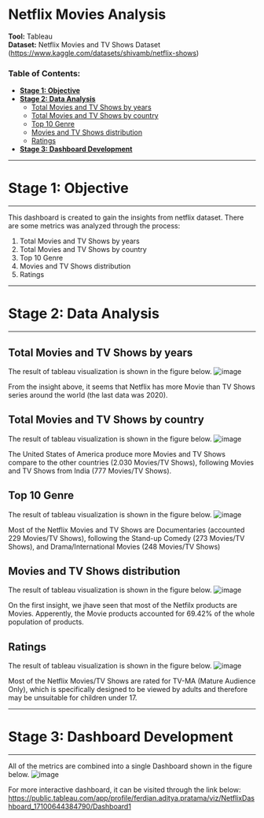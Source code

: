 # Netflix Movies Analysis

**Tool:** Tableau<br>
**Dataset:** Netflix Movies and TV Shows Dataset (https://www.kaggle.com/datasets/shivamb/netflix-shows)


### Table of Contents:

- [**Stage 1: Objective**](#stage-1-objective)
- [**Stage 2: Data Analysis**](#stage-2-data-analysis)
    - [Total Movies and TV Shows by years](#total-movies-and-tv-shows-by-year)
    - [Total Movies and TV Shows by country](#total-movies-and-tv-shows-by-country)
    - [Top 10 Genre](#top-10-genre)
    - [Movies and TV Shows distribution](#movies-and-tv-shows-distribution)
    - [Ratings](#ratings)    
- [**Stage 3: Dashboard Development**](#stage-3-dashboard-development)

---

# **Stage 1: Objective**

---

This dashboard is created to gain the insights from netflix dataset. There are some metrics was analyzed through the process:

1. Total Movies and TV Shows by years
2. Total Movies and TV Shows by country
3. Top 10 Genre
4. Movies and TV Shows distribution
5. Ratings

---

# **Stage 2: Data Analysis**

---

## Total Movies and TV Shows by years
The result of tableau visualization is shown in the figure below.
![image](https://github.com/FluffyArc/Netflix_dashboard/assets/40890491/5f203a6c-83a0-4b08-b508-fc967b6e9d78)

From the insight above, it seems that Netflix has more Movie than TV Shows series around the world (the last data was 2020).

## Total Movies and TV Shows by country
The result of tableau visualization is shown in the figure below.
![image](https://github.com/FluffyArc/Netflix_dashboard/assets/40890491/14084fdb-9e67-46e0-8b76-e31d2246c0d2)

The United States of America produce more Movies and TV Shows compare to the other countries (2.030 Movies/TV Shows), following Movies and TV Shows from India (777 Movies/TV Shows).

## Top 10 Genre
The result of tableau visualization is shown in the figure below.
![image](https://github.com/FluffyArc/Netflix_dashboard/assets/40890491/2ccc9f35-0bf5-4f06-9ac4-005e9fb77c72)

Most of the Netflix Movies and TV Shows are Documentaries (accounted 229 Movies/TV Shows), following the Stand-up Comedy (273 Movies/TV Shows), and Drama/International Movies (248 Movies/TV Shows)

## Movies and TV Shows distribution
The result of tableau visualization is shown in the figure below.
![image](https://github.com/FluffyArc/Netflix_dashboard/assets/40890491/5f979dd0-1df1-477e-9a33-5bdcb78d161a)

On the first insight, we jhave seen that most of the Netfilx products are Movies. Apperently, the Movie products accounted for 69.42% of the whole population of products.

## Ratings
The result of tableau visualization is shown in the figure below.
![image](https://github.com/FluffyArc/Netflix_dashboard/assets/40890491/7865d333-ef7c-4d76-83fa-a49f05c39e44)

Most of the Netflix Movies/TV Shows are rated for TV-MA (Mature Audience Only), which is specifically designed to be viewed by adults and therefore may be unsuitable for children under 17.

---

# **Stage 3: Dashboard Development**

---

All of the metrics are combined into a single Dashboard shown in the figure below.
![image](https://github.com/FluffyArc/Netflix_dashboard/assets/40890491/c6eed182-7a90-4190-96f7-60f752d0c3a5)

For more interactive dashboard, it can be visited through the link below:
https://public.tableau.com/app/profile/ferdian.aditya.pratama/viz/NetflixDashboard_17100644384790/Dashboard1